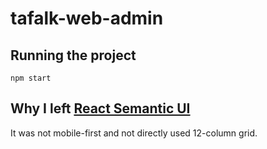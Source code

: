# tafalk-web-admin

## Running the project

```
npm start
```

## Why I left [React Semantic UI](https://react.semantic-ui.com/)

It was not mobile-first and not directly used 12-column grid.
